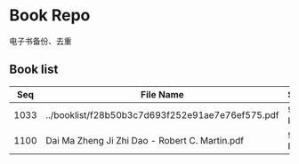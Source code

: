 Book Repo
=========

电子书备份、去重

Book list
---------

| Seq | File Name | Size | MD5 |
| --- | --------- | ---- | --- |
| 1033 | ../booklist/f28b50b3c7d693f252e91ae7e76ef575.pdf | 920 KB | f28b50b3c7d693f252e91ae7e76ef575 | 
| 1100 | Dai Ma Zheng Ji Zhi Dao - Robert C. Martin.pdf | 920 KB | f28b50b3c7d693f252e91ae7e76ef575 | 
